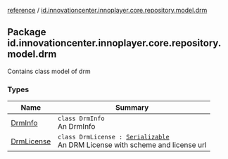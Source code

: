 [reference](../index.md) / [id.innovationcenter.innoplayer.core.repository.model.drm](./index.md)

## Package id.innovationcenter.innoplayer.core.repository.model.drm

Contains class model of drm

### Types

| Name | Summary |
|---|---|
| [DrmInfo](-drm-info/index.md) | `class DrmInfo`<br>An DrmInfo |
| [DrmLicense](-drm-license/index.md) | `class DrmLicense : `[`Serializable`](https://developer.android.com/reference/java/io/Serializable.html)<br>An DRM License with scheme and license url |
